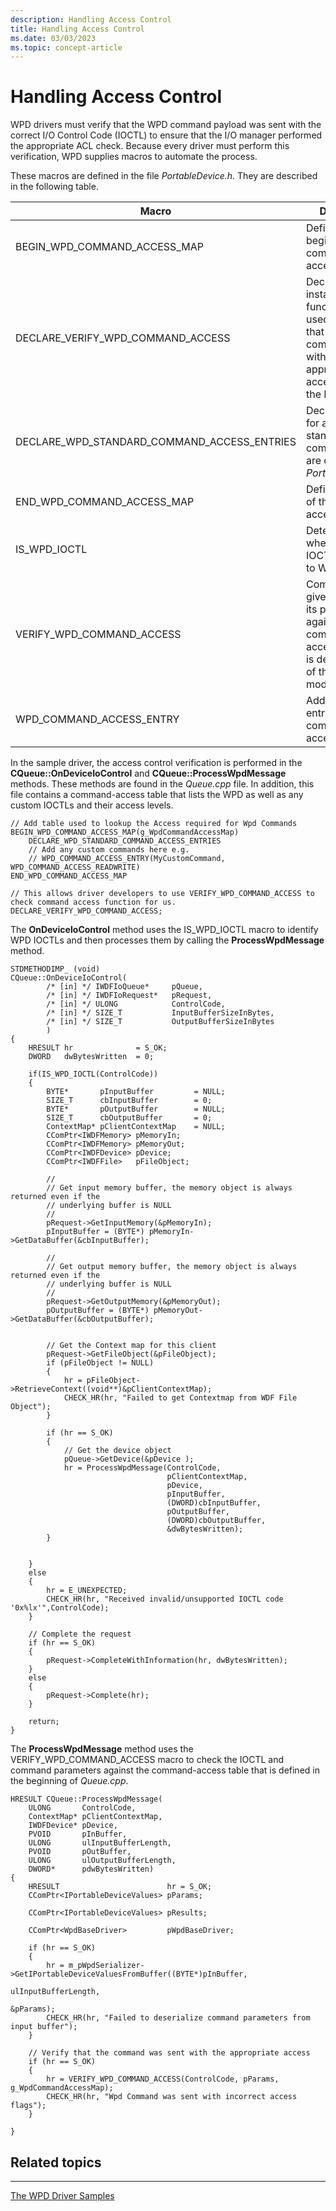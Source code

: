 ```yaml
---
description: Handling Access Control
title: Handling Access Control
ms.date: 03/03/2023
ms.topic: concept-article
---
```


# Handling Access Control


WPD drivers must verify that the WPD command payload was sent with the correct I/O Control Code (IOCTL) to ensure that the I/O manager performed the appropriate ACL check. Because every driver must perform this verification, WPD supplies macros to automate the process.

These macros are defined in the file *PortableDevice.h*. They are described in the following table.

| Macro                                            | Description                                                                                                                                  |
|--------------------------------------------------|----------------------------------------------------------------------------------------------------------------------------------------------|
| BEGIN\_WPD\_COMMAND\_ACCESS\_MAP                 | Defines the beginning of the command-access table.                                                                                           |
| DECLARE\_VERIFY\_WPD\_COMMAND\_ACCESS            | Declares an instance of the function that is used to verify that a given WPD command is sent with the appropriate access flags in the IOCTL. |
| DECLARE\_WPD\_STANDARD\_COMMAND\_ACCESS\_ENTRIES | Declares entries for all the standard WPD commands that are contained in *PortableDevice.h*.                                                 |
| END\_WPD\_COMMAND\_ACCESS\_MAP                   | Defines the end of the command-access table.                                                                                                 |
| IS\_WPD\_IOCTL                                   | Determines whether a given IOCTL is specific to WPD.                                                                                         |
| VERIFY\_WPD\_COMMAND\_ACCESS                     | Compares a given IOCTL and its parameters against the command-access table that is defined in one of the driver modules.                     |
| WPD\_COMMAND\_ACCESS\_ENTRY                      | Adds a custom entry to the command-access table.                                                                                             |

 

In the sample driver, the access control verification is performed in the **CQueue::OnDeviceIoControl** and **CQueue::ProcessWpdMessage** methods. These methods are found in the *Queue.cpp* file. In addition, this file contains a command-access table that lists the WPD as well as any custom IOCTLs and their access levels.

```ManagedCPlusPlus
// Add table used to lookup the Access required for Wpd Commands
BEGIN_WPD_COMMAND_ACCESS_MAP(g_WpdCommandAccessMap)
    DECLARE_WPD_STANDARD_COMMAND_ACCESS_ENTRIES
    // Add any custom commands here e.g.
    // WPD_COMMAND_ACCESS_ENTRY(MyCustomCommand, WPD_COMMAND_ACCESS_READWRITE)
END_WPD_COMMAND_ACCESS_MAP

// This allows driver developers to use VERIFY_WPD_COMMAND_ACCESS to check command access function for us.
DECLARE_VERIFY_WPD_COMMAND_ACCESS;
```

The **OnDeviceIoControl** method uses the IS\_WPD\_IOCTL macro to identify WPD IOCTLs and then processes them by calling the **ProcessWpdMessage** method.

```ManagedCPlusPlus
STDMETHODIMP_ (void)
CQueue::OnDeviceIoControl(
        /* [in] */ IWDFIoQueue*     pQueue,
        /* [in] */ IWDFIoRequest*   pRequest,
        /* [in] */ ULONG            ControlCode,
        /* [in] */ SIZE_T           InputBufferSizeInBytes,
        /* [in] */ SIZE_T           OutputBufferSizeInBytes
        )
{
    HRESULT hr              = S_OK;
    DWORD   dwBytesWritten  = 0;

    if(IS_WPD_IOCTL(ControlCode))
    {
        BYTE*       pInputBuffer         = NULL;
        SIZE_T      cbInputBuffer        = 0;
        BYTE*       pOutputBuffer        = NULL;
        SIZE_T      cbOutputBuffer       = 0;
        ContextMap* pClientContextMap    = NULL;
        CComPtr<IWDFMemory> pMemoryIn;
        CComPtr<IWDFMemory> pMemoryOut;
        CComPtr<IWDFDevice> pDevice;
        CComPtr<IWDFFile>   pFileObject;

        //
        // Get input memory buffer, the memory object is always returned even if the
        // underlying buffer is NULL
        //
        pRequest->GetInputMemory(&pMemoryIn);
        pInputBuffer = (BYTE*) pMemoryIn->GetDataBuffer(&cbInputBuffer);

        //
        // Get output memory buffer, the memory object is always returned even if the
        // underlying buffer is NULL
        //
        pRequest->GetOutputMemory(&pMemoryOut);
        pOutputBuffer = (BYTE*) pMemoryOut->GetDataBuffer(&cbOutputBuffer);

        
        // Get the Context map for this client
        pRequest->GetFileObject(&pFileObject);
        if (pFileObject != NULL)
        {
            hr = pFileObject->RetrieveContext((void**)&pClientContextMap);
            CHECK_HR(hr, "Failed to get Contextmap from WDF File Object");
        }

        if (hr == S_OK)
        {
            // Get the device object
            pQueue->GetDevice(&pDevice );
            hr = ProcessWpdMessage(ControlCode,
                                   pClientContextMap,
                                   pDevice,
                                   pInputBuffer,
                                   (DWORD)cbInputBuffer,
                                   pOutputBuffer,
                                   (DWORD)cbOutputBuffer,
                                   &dwBytesWritten);
        }

   
    }
    else
    {
        hr = E_UNEXPECTED;
        CHECK_HR(hr, "Received invalid/unsupported IOCTL code '0x%lx'",ControlCode);
    }

    // Complete the request
    if (hr == S_OK)
    {
        pRequest->CompleteWithInformation(hr, dwBytesWritten);
    }
    else
    {
        pRequest->Complete(hr);
    }

    return;
}
```

The **ProcessWpdMessage** method uses the VERIFY\_WPD\_COMMAND\_ACCESS macro to check the IOCTL and command parameters against the command-access table that is defined in the beginning of *Queue.cpp*.

```ManagedCPlusPlus
HRESULT CQueue::ProcessWpdMessage(
    ULONG       ControlCode,
    ContextMap* pClientContextMap,
    IWDFDevice* pDevice,
    PVOID       pInBuffer,
    ULONG       ulInputBufferLength,
    PVOID       pOutBuffer,
    ULONG       ulOutputBufferLength,
    DWORD*      pdwBytesWritten)
{
    HRESULT                        hr = S_OK;
    CComPtr<IPortableDeviceValues> pParams;

    CComPtr<IPortableDeviceValues> pResults;

    CComPtr<WpdBaseDriver>         pWpdBaseDriver;

    if (hr == S_OK)
    {
        hr = m_pWpdSerializer->GetIPortableDeviceValuesFromBuffer((BYTE*)pInBuffer,
                                                                  ulInputBufferLength,
                                                                  &pParams);
        CHECK_HR(hr, "Failed to deserialize command parameters from input buffer");
    }

    // Verify that the command was sent with the appropriate access
    if (hr == S_OK)
    {
        hr = VERIFY_WPD_COMMAND_ACCESS(ControlCode, pParams, g_WpdCommandAccessMap);
        CHECK_HR(hr, "Wpd Command was sent with incorrect access flags");
    }

}
```

## <span id="related_topics"></span>Related topics


****
[The WPD Driver Samples](the-wpd-driver-samples.md)

 

 





